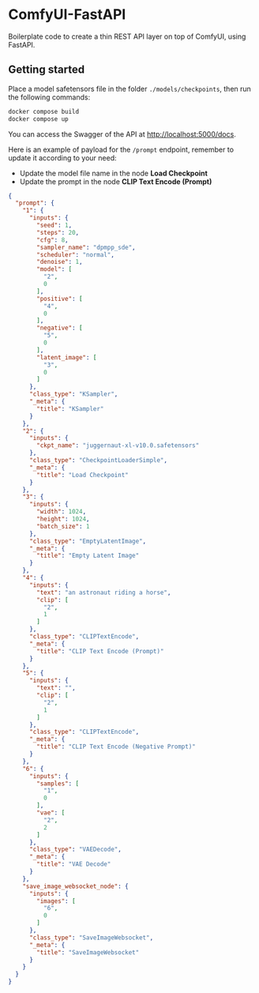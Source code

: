 # ComfyUI-FastAPI

Boilerplate code to create a thin REST API layer on top of ComfyUI, using FastAPI.

## Getting started

Place a model safetensors file in the folder `./models/checkpoints`, then run the following commands:

```sh
docker compose build
docker compose up
```

You can access the Swagger of the API at [http://localhost:5000/docs](http://localhost:5000/docs).

Here is an example of payload for the `/prompt` endpoint, remember to update it according to your need:

- Update the model file name in the node **Load Checkpoint**
- Update the prompt in the node **CLIP Text Encode (Prompt)**

```json
{
  "prompt": {
    "1": {
      "inputs": {
        "seed": 1,
        "steps": 20,
        "cfg": 8,
        "sampler_name": "dpmpp_sde",
        "scheduler": "normal",
        "denoise": 1,
        "model": [
          "2",
          0
        ],
        "positive": [
          "4",
          0
        ],
        "negative": [
          "5",
          0
        ],
        "latent_image": [
          "3",
          0
        ]
      },
      "class_type": "KSampler",
      "_meta": {
        "title": "KSampler"
      }
    },
    "2": {
      "inputs": {
        "ckpt_name": "juggernaut-xl-v10.0.safetensors"
      },
      "class_type": "CheckpointLoaderSimple",
      "_meta": {
        "title": "Load Checkpoint"
      }
    },
    "3": {
      "inputs": {
        "width": 1024,
        "height": 1024,
        "batch_size": 1
      },
      "class_type": "EmptyLatentImage",
      "_meta": {
        "title": "Empty Latent Image"
      }
    },
    "4": {
      "inputs": {
        "text": "an astronaut riding a horse",
        "clip": [
          "2",
          1
        ]
      },
      "class_type": "CLIPTextEncode",
      "_meta": {
        "title": "CLIP Text Encode (Prompt)"
      }
    },
    "5": {
      "inputs": {
        "text": "",
        "clip": [
          "2",
          1
        ]
      },
      "class_type": "CLIPTextEncode",
      "_meta": {
        "title": "CLIP Text Encode (Negative Prompt)"
      }
    },
    "6": {
      "inputs": {
        "samples": [
          "1",
          0
        ],
        "vae": [
          "2",
          2
        ]
      },
      "class_type": "VAEDecode",
      "_meta": {
        "title": "VAE Decode"
      }
    },
    "save_image_websocket_node": {
      "inputs": {
        "images": [
          "6",
          0
        ]
      },
      "class_type": "SaveImageWebsocket",
      "_meta": {
        "title": "SaveImageWebsocket"
      }
    }
  }
}
```